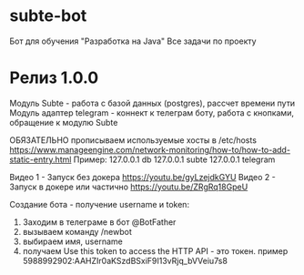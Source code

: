 # subte-bot

Бот для обучения "Разработка на Java"
Все задачи по проекту

# Релиз 1.0.0
Модуль Subte - работа с базой данных (postgres), рассчет времени пути
Модуль адаптер telegram - коннект к телеграм боту, работа с кнопками, обращение к модулю Subte

ОБЯЗАТЕЛЬНО прописываем используемые хосты в /etc/hosts
https://www.manageengine.com/network-monitoring/how-to/how-to-add-static-entry.html
Пример:
127.0.0.1       db
127.0.0.1       subte
127.0.0.1       telegram

Видео 1 - Запуск без докера https://youtu.be/gyLzejdkGYU
Видео 2 - Запуск в докере или частично https://youtu.be/ZRgRq18GpeU

Создание бота - получение username и token:
1) Заходим в телеграме в бот @BotFather
2) вызываем команду /newbot
3) выбираем имя, username
4) получаем Use this token to access the HTTP API - это токен. пример 5988992902:AAHZIr0aKSzdBSxiF9I13vRjq_bVVeiu7s8
